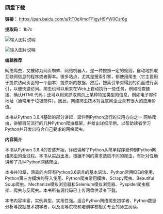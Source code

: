 ### 网盘下载

**链接：** https://pan.baidu.com/s/1tT0qXmqTFigyH9YW0Csr6g 

**提取码：** 1b7c

![输入图片说明](https://images.gitee.com/uploads/images/2020/0826/101322_f35461c1_7785827.jpeg "图怪兽_6019894cc394ad904689234b6cf6b4c7_99096.jpg")

![输入图片说明](https://images.gitee.com/uploads/images/2020/0709/191707_86700de8_7785827.png "屏幕截图.png")

**编辑推荐** 

网络爬虫，又被称为网页蜘蛛、网络机器人，是一种按照一定的规则，自动地抓取互联网信息的程序或者脚本。很多站点，尤其是搜索引擎，都使用爬虫（它主要用于提供访问页面的一个副本）提供新的数据，然后，搜索引擎对得到的页面进行索引，以便快速访问。爬虫也可以用来在Web上自动执行一些任务，例如检查链接、确认HTML代码；还可以用来抓取网页上某种特定类型的信息，例如电子邮件地址（通常用于垃圾邮件）。因此，网络爬虫技术对互联网企业具有很大的应用价值。

本书从Python 3.6.4基础的部分讲起，延伸到Python流行的应用方向之一 网络爬虫，讲解目前流行的几种Python爬虫框架，并给出详细示例，以帮助读者学习Python并开发出符合自己要求的网络爬虫。

**内容简介** 

本书从Python 3.6.4的安装开始，详细讲解了Python从简单程序延伸到Python网络爬虫的全过程。本书从实战出发，根据不同的需求选取不同的爬虫，有针对性地讲解了几种Python网络爬虫。

本书共10章，涵盖的内容有Python3.6语言的基本语法、Python常用IDE的使用、Python第三方模块的导入使用、Python爬虫常用模块、Scrapy爬虫、Beautiful Soup爬虫、Mechanize模拟浏览器和Selenium模拟浏览器、Pyspider爬虫框架、爬虫与反爬虫。本书所有源代码已上传网盘供读者下载。

本书内容丰富，实例典型，实用性强。适合Python网络爬虫初学者、Python数据分析与挖掘技术初学者，以及高等院校和培训学校相关专业的师生阅读。